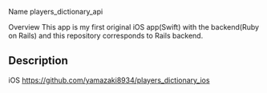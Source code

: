 Name
players_dictionary_api

Overview
This app is my first original iOS app(Swift) with the backend(Ruby on Rails) and this repository corresponds to Rails backend.

## Description
iOS https://github.com/yamazaki8934/players_dictionary_ios
